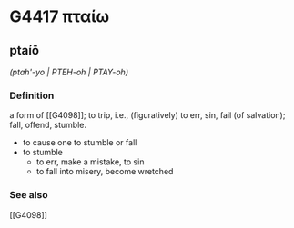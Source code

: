 # G4417 πταίω

## ptaíō

_(ptah'-yo | PTEH-oh | PTAY-oh)_

### Definition

a form of [[G4098]]; to trip, i.e., (figuratively) to err, sin, fail (of salvation); fall, offend, stumble.

- to cause one to stumble or fall
- to stumble
  - to err, make a mistake, to sin
  - to fall into misery, become wretched

### See also

[[G4098]]

